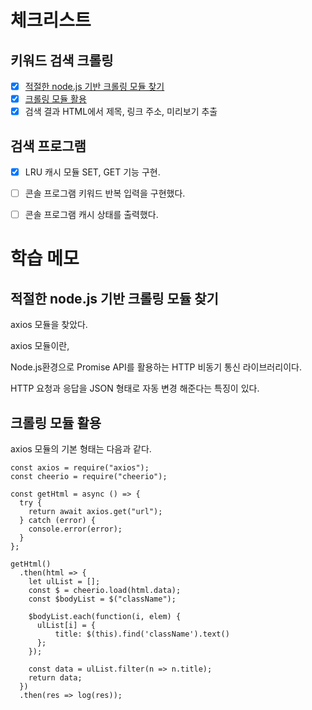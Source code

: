 # 체크리스트

## 키워드 검색 크롤링

- [x] [적절한 node.js 기반 크롤링 모듈 찾기](#적절한-nodejs-기반-크롤링-모듈-찾기)
- [x] [크롤링 모듈 활용](#크롤링-모듈-활용)
- [x] 검색 결과 HTML에서 제목, 링크 주소, 미리보기 추출

## 검색 프로그램

- [x] LRU 캐시 모듈 SET, GET 기능 구현.

- [ ] 콘솔 프로그램 키워드 반복 입력을 구현했다.

- [ ] 콘솔 프로그램 캐시 상태를 출력했다.



# 학습 메모

## 적절한 node.js 기반 크롤링 모듈 찾기

axios 모듈을 찾았다.

axios 모듈이란,

Node.js환경으로 Promise API를 활용하는 HTTP 비동기 통신 라이브러리이다.

HTTP 요청과 응답을 JSON 형태로 자동 변경 해준다는 특징이 있다.

## 크롤링 모듈 활용


axios 모듈의 기본 형태는 다음과 같다.
```
const axios = require("axios");
const cheerio = require("cheerio");

const getHtml = async () => {
  try {
    return await axios.get("url");
  } catch (error) {
    console.error(error);
  }
};

getHtml()
  .then(html => {
    let ulList = [];
    const $ = cheerio.load(html.data);
    const $bodyList = $("className");

    $bodyList.each(function(i, elem) {
      ulList[i] = {
          title: $(this).find('className').text()
      };
    });

    const data = ulList.filter(n => n.title);
    return data;
  })
  .then(res => log(res));
```

